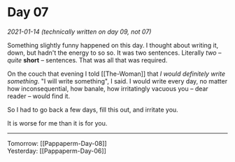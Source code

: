 # Day 07
*2021-01-14 (technically written on day 09, not 07)*

Something slightly funny happened on this day. I thought about writing it, down, but hadn't the energy to so so. It was two sentences. Literally *two* – *quite* **short** – sentences. That was all that was required.  
  
On the couch that evening I told [[The-Woman]] that *I would definitely write something*. "I will write something", I said. I would write every day, no matter how inconsequential, how banale, how irritatingly vacuous you – dear reader – would find it.  

So I had to go back a few days, fill this out, and irritate you.  

It is worse for me than it is for you.
  
---
   
 Tomorrow: [[Pappaperm-Day-08]]  
 Yesterday: [[Pappaperm-Day-06]]  